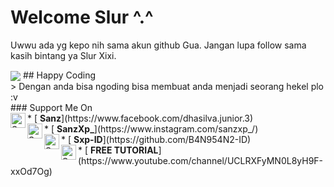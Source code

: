 # Welcome Slur ^.^

Uwwu ada yg kepo nih sama akun github Gua. Jangan lupa follow sama kasih bintang ya Slur Xixi.

<img align="center" src="https://github-readme-stats.vercel.app/api/top-langs/?username=Sxp-ID&theme=dark&hide_langs_below=1"/>
<!-- Jangan Di Rikod Donk Om Aku Juga Masih Belajar :v -->
## Happy Coding
<br>
> Dengan anda bisa ngoding bisa membuat anda menjadi seorang hekel plo :v
</br>
<!-- Aing cuman belajar Otodidak Mamang-->
### Support Me On
<br>
<!-- Wih Ada Bang Jago Recode & Copas Code Aing Njink -->
<!-- Aing Juga Bikin Sendiri Njink Lu Enak Maen Copy2 Aja Kan Goblok -->
* [<img alt="Sxp-ID's Facebook" align="left" width="24px" src="https://cdn.jsdelivr.net/npm/simple-icons@v3/icons/facebook.svg" /> <b>Sanz</b>](https://www.facebook.com/dhasilva.junior.3)<br />
* [<img alt="Sxp-ID's Instagram" align="left" width="24px" src="https://cdn.jsdelivr.net/npm/simple-icons@v3/icons/instagram.svg" /> <b>SanzXp_</b>](https://www.instagram.com/sanzxp_/)<br />
* [<img alt="Sxp-ID's Github" align="left" width="24px" src="https://cdn.jsdelivr.net/npm/simple-icons@v3/icons/github.svg" /> <b>Sxp-ID</b>](https://github.com/B4N954N2-ID)<br />
* [<img alt="Sxp-ID's Youtube" align="left" width="24px" src="https://cdn.jsdelivr.net/npm/simple-icons@v3/icons/youtube.svg" /> <b>FREE TUTORIAL</b>](https://www.youtube.com/channel/UCLRXFyMN0L8yH9F-xxOd7Og)<br />
<!-- Jangan Di Rikod Donk Om Aku Juga Masih Belajar :v -->
<!-- Wih Ada Bang jago ^_^ -->
<!-- Mau copy code nya ya ^_^ -->
<!-- Aing juga masih belajar Anyink -->
<!-- Semoga yg copy code nya jomblo selamanya & gk berkah hidup nya -->
<!-- Ingat Slur Allah Maha Melihat dan Maha Mengetahui ^_^ -->
</br>
